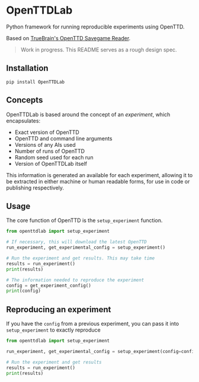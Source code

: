 # OpenTTDLab

Python framework for running reproducible experiments using OpenTTD.

Based on [TrueBrain's OpenTTD Savegame Reader](https://github.com/TrueBrain/OpenTTD-savegame-reader).

> Work in progress. This README serves as a rough design spec.


## Installation

```shell
pip install OpenTTDLab
```


## Concepts

OpenTTDLab is based around the concept of an _experiment_, which encapsulates:

- Exact version of OpenTTD
- OpenTTD and command line arguments
- Versions of any AIs used
- Number of runs of OpenTTD
- Random seed used for each run
- Version of OpenTTDLab itself

This information is generated an available for each experiment, allowing it to be extracted in either machine or human readable forms, for use in code or publishing respectively.


## Usage

The core function of OpenTTD is the `setup_experiment` function.

```python
from openttdlab import setup_experiment

# If necessary, this will download the latest OpenTTD
run_experiment, get_experimental_config = setup_experiment()

# Run the experiment and get results. This may take time
results = run_experiment()
print(results)

# The information needed to reproduce the experiment
config = get_experiment_config()
print(config)
```


## Reproducing an experiment

If you have the `config` from a previous experiment, you can pass it into `setup_experiment` to exactly reproduce

```python
from openttdlab import setup_experiment

run_experiment, get_experimental_config = setup_experiment(config=config)

# Run the experiment and get results
results = run_experiment()
print(results)
```
